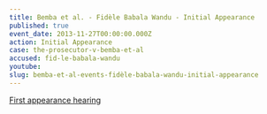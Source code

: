 ```yaml
---
title: Bemba et al. - Fidèle Babala Wandu - Initial Appearance
published: true
event_date: 2013-11-27T00:00:00.000Z
action: Initial Appearance
case: the-prosecutor-v-bemba-et-al
accused: fid-le-babala-wandu
youtube:
slug: bemba-et-al-events-fidèle-babala-wandu-initial-appearance
---
```



[First appearance hearing](https://youtu.be/xfP_il3Q77A)